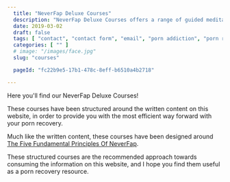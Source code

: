 ```yaml
---
  title: "NeverFap Deluxe Courses"
  description: "NeverFap Deluxe Courses offers a range of guided meditations to help you better understand the five fundamental principles of NeverFap."
  date: 2019-03-02
  draft: false
  tags: [ "contact", "contact form", "email", "porn addiction", "porn recovery", "addiction recovery", "addiction", "awareness", "nofap", "neverfap", "neverfap deluxe" ]
  categories: [ "" ]
  # image: "/images/face.jpg"
  slug: "courses"

  pageId: "fc22b9e5-17b1-478c-8eff-b6510a4b2718"

---
```


Here you'll find our NeverFap Deluxe Courses!

These courses have been structured around the written content on this website, in order to provide you with the most efficient way forward with your porn recovery.

Much like the written content, these courses have been designed around <a class="link"  href="/articles/the-five-fundamental-principles-of-neverfap">The Five Fundamental Principles Of NeverFap</a>.

These structured courses are the recommended approach towards consuming the information on this website, and I hope you find them useful as a porn recovery resource.



<!-- Words are a plenty here in summerville. -->

<!-- 

$29 for a single course. 

$89 for the 5 courses. 

$39 Observation course.  -->
